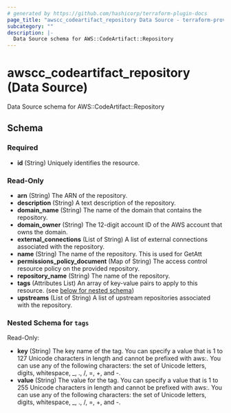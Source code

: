 ```yaml
---
# generated by https://github.com/hashicorp/terraform-plugin-docs
page_title: "awscc_codeartifact_repository Data Source - terraform-provider-awscc"
subcategory: ""
description: |-
  Data Source schema for AWS::CodeArtifact::Repository
---
```


# awscc_codeartifact_repository (Data Source)

Data Source schema for AWS::CodeArtifact::Repository



<!-- schema generated by tfplugindocs -->
## Schema

### Required

- **id** (String) Uniquely identifies the resource.

### Read-Only

- **arn** (String) The ARN of the repository.
- **description** (String) A text description of the repository.
- **domain_name** (String) The name of the domain that contains the repository.
- **domain_owner** (String) The 12-digit account ID of the AWS account that owns the domain.
- **external_connections** (List of String) A list of external connections associated with the repository.
- **name** (String) The name of the repository. This is used for GetAtt
- **permissions_policy_document** (Map of String) The access control resource policy on the provided repository.
- **repository_name** (String) The name of the repository.
- **tags** (Attributes List) An array of key-value pairs to apply to this resource. (see [below for nested schema](#nestedatt--tags))
- **upstreams** (List of String) A list of upstream repositories associated with the repository.

<a id="nestedatt--tags"></a>
### Nested Schema for `tags`

Read-Only:

- **key** (String) The key name of the tag. You can specify a value that is 1 to 127 Unicode characters in length and cannot be prefixed with aws:. You can use any of the following characters: the set of Unicode letters, digits, whitespace, _, ., /, =, +, and -.
- **value** (String) The value for the tag. You can specify a value that is 1 to 255 Unicode characters in length and cannot be prefixed with aws:. You can use any of the following characters: the set of Unicode letters, digits, whitespace, _, ., /, =, +, and -.


